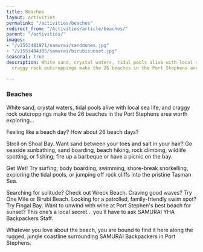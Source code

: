 ```yaml
---
title: Beaches
layout: activities
permalink: "/activities/beaches"
redirect_from: "/Activities/article/beaches/"
parent: "/activities/"
images:
- "/v1553481971/samurai/sanddunes.jpg"
- "/v1553484385/samurai/birubisunset.jpg"
seasonal: true
description: White sand, crystal waters, tidal pools alive with local sea life, and
  craggy rock outcroppings make the 26 beaches in the Port Stephens area worth exploring

---
```

### Beaches

White sand, crystal waters, tidal pools alive with local sea life, and craggy rock outcroppings make the 26 beaches in the Port Stephens area worth exploring...

Feeling like a beach day? How about 26 beach days?

Stroll on Shoal Bay. Want sand between your toes and salt in your hair? Go seaside sunbathing, sand boarding, beach hiking, rock climbing, wildlife spotting, or fishing; fire up a barbeque or have a picnic on the bay.

Get Wet! Try surfing, body boarding, swimming, shore-break snorkelling, exploring the tidal pools, or jumping off rock cliffs into the pristine Tasman Sea.

Searching for solitude? Check out Wreck Beach. Craving good waves? Try One Mile or Birubi Beach. Looking for a patrolled, family-friendly swim spot? Try Fingal Bay. Want to unwind with wine at Port Stephen's best beach for sunset? This one’s a local secret… you’ll have to ask SAMURAI YHA Backpackers Staff.

Whatever you love about the beach, you are bound to find it here along the rugged, jungle coastline surrounding SAMURAI Backpackers in Port Stephens.